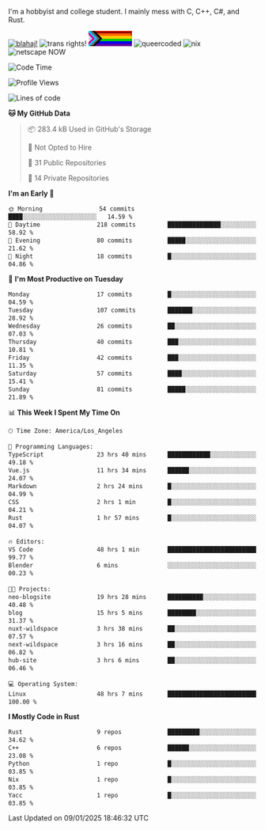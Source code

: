 I'm a hobbyist and college student. I mainly mess with C, C++, C#, and Rust.

[![blahaj!](https://isabelroses.com/static/badges/badges/love_blahaj.gif)](https://www.ikea.com/us/en/p/blahaj-soft-toy-shark-90373590/)
![trans rights!](https://isabelroses.com/static/badges/badges/transnow.png)
![progress pride](https://raw.githubusercontent.com/TheFelidae/88x31/refs/heads/main/images/pride/badge_progress.png?raw=true)
![queercoded](https://isabelroses.com/static/badges/badges/queercoded.webp)
![nix](https://isabelroses.com/static/badges/badges/nix.gif)
![netscape NOW](https://cyber.dabamos.de/88x31/netscapenow30.gif)

<!--START_SECTION:waka-->
![Code Time](http://img.shields.io/badge/Code%20Time-94%20hrs%2035%20mins-blue)

![Profile Views](http://img.shields.io/badge/Profile%20Views-0-blue)

![Lines of code](https://img.shields.io/badge/From%20Hello%20World%20I%27ve%20Written-443.8%20thousand%20lines%20of%20code-blue)

**🐱 My GitHub Data** 

> 📦 283.4 kB Used in GitHub's Storage 
 > 
> 🚫 Not Opted to Hire
 > 
> 📜 31 Public Repositories 
 > 
> 🔑 14 Private Repositories 
 > 
**I'm an Early 🐤** 

```text
🌞 Morning                54 commits          ████░░░░░░░░░░░░░░░░░░░░░   14.59 % 
🌆 Daytime                218 commits         ███████████████░░░░░░░░░░   58.92 % 
🌃 Evening                80 commits          █████░░░░░░░░░░░░░░░░░░░░   21.62 % 
🌙 Night                  18 commits          █░░░░░░░░░░░░░░░░░░░░░░░░   04.86 % 
```
📅 **I'm Most Productive on Tuesday** 

```text
Monday                   17 commits          █░░░░░░░░░░░░░░░░░░░░░░░░   04.59 % 
Tuesday                  107 commits         ███████░░░░░░░░░░░░░░░░░░   28.92 % 
Wednesday                26 commits          ██░░░░░░░░░░░░░░░░░░░░░░░   07.03 % 
Thursday                 40 commits          ███░░░░░░░░░░░░░░░░░░░░░░   10.81 % 
Friday                   42 commits          ███░░░░░░░░░░░░░░░░░░░░░░   11.35 % 
Saturday                 57 commits          ████░░░░░░░░░░░░░░░░░░░░░   15.41 % 
Sunday                   81 commits          █████░░░░░░░░░░░░░░░░░░░░   21.89 % 
```


📊 **This Week I Spent My Time On** 

```text
🕑︎ Time Zone: America/Los_Angeles

💬 Programming Languages: 
TypeScript               23 hrs 40 mins      ████████████░░░░░░░░░░░░░   49.18 % 
Vue.js                   11 hrs 34 mins      ██████░░░░░░░░░░░░░░░░░░░   24.07 % 
Markdown                 2 hrs 24 mins       █░░░░░░░░░░░░░░░░░░░░░░░░   04.99 % 
CSS                      2 hrs 1 min         █░░░░░░░░░░░░░░░░░░░░░░░░   04.21 % 
Rust                     1 hr 57 mins        █░░░░░░░░░░░░░░░░░░░░░░░░   04.07 % 

🔥 Editors: 
VS Code                  48 hrs 1 min        █████████████████████████   99.77 % 
Blender                  6 mins              ░░░░░░░░░░░░░░░░░░░░░░░░░   00.23 % 

🐱‍💻 Projects: 
neo-blogsite             19 hrs 28 mins      ██████████░░░░░░░░░░░░░░░   40.48 % 
blog                     15 hrs 5 mins       ████████░░░░░░░░░░░░░░░░░   31.37 % 
nuxt-wildspace           3 hrs 38 mins       ██░░░░░░░░░░░░░░░░░░░░░░░   07.57 % 
next-wildspace           3 hrs 16 mins       ██░░░░░░░░░░░░░░░░░░░░░░░   06.82 % 
hub-site                 3 hrs 6 mins        ██░░░░░░░░░░░░░░░░░░░░░░░   06.46 % 

💻 Operating System: 
Linux                    48 hrs 7 mins       █████████████████████████   100.00 % 
```

**I Mostly Code in Rust** 

```text
Rust                     9 repos             █████████░░░░░░░░░░░░░░░░   34.62 % 
C++                      6 repos             ██████░░░░░░░░░░░░░░░░░░░   23.08 % 
Python                   1 repo              █░░░░░░░░░░░░░░░░░░░░░░░░   03.85 % 
Nix                      1 repo              █░░░░░░░░░░░░░░░░░░░░░░░░   03.85 % 
Yacc                     1 repo              █░░░░░░░░░░░░░░░░░░░░░░░░   03.85 % 
```




 Last Updated on 09/01/2025 18:46:32 UTC
<!--END_SECTION:waka-->
